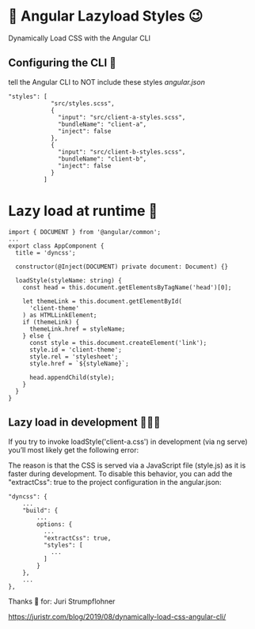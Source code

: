 # 🌟 Angular Lazyload Styles 😉
Dynamically Load CSS with the Angular CLI


## Configuring the CLI 👏

tell the Angular CLI to NOT include these styles *angular.json*


```
"styles": [
            "src/styles.scss",
            {
              "input": "src/client-a-styles.scss",
              "bundleName": "client-a",
              "inject": false
            },
            {
              "input": "src/client-b-styles.scss",
              "bundleName": "client-b",
              "inject": false
            }
          ]
```


# Lazy load at runtime  👀


```
import { DOCUMENT } from '@angular/common';
...
export class AppComponent {
  title = 'dyncss';

  constructor(@Inject(DOCUMENT) private document: Document) {}

  loadStyle(styleName: string) {
    const head = this.document.getElementsByTagName('head')[0];

    let themeLink = this.document.getElementById(
      'client-theme'
    ) as HTMLLinkElement;
    if (themeLink) {
      themeLink.href = styleName;
    } else {
      const style = this.document.createElement('link');
      style.id = 'client-theme';
      style.rel = 'stylesheet';
      style.href = `${styleName}`;

      head.appendChild(style);
    }
  }
}
```

## Lazy load in development  👨🏻‍💻
If you try to invoke loadStyle('client-a.css') in development (via ng serve) you’ll most likely get the following error:


The reason is that the CSS is served via a JavaScript file (style.js) as it is faster during development. To disable this behavior, you can add the "extractCss": true to the project configuration in the angular.json:

```
"dyncss": {
    ...
    "build": {
        ...
        options: {
          ...
          "extractCss": true,
          "styles": [
            ...
          ]
        }
    },
    ...
},

```


Thanks 🌟 for: Juri Strumpflohner 

https://juristr.com/blog/2019/08/dynamically-load-css-angular-cli/





